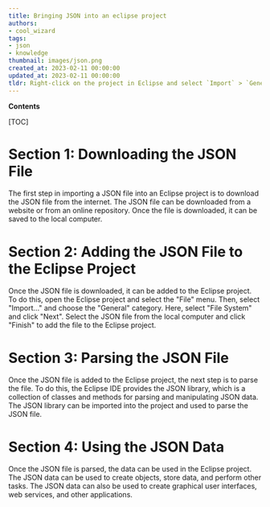 ```yaml
---
title: Bringing JSON into an eclipse project
authors:
- cool_wizard
tags:
- json
- knowledge
thumbnail: images/json.png
created_at: 2023-02-11 00:00:00
updated_at: 2023-02-11 00:00:00
tldr: Right-click on the project in Eclipse and select `Import` > `General` > `File System` to import JSON files into the project.
---
```


**Contents**

[TOC]

# Section 1: Downloading the JSON File

The first step in importing a JSON file into an Eclipse project is to download the JSON file from the internet. The JSON file can be downloaded from a website or from an online repository. Once the file is downloaded, it can be saved to the local computer.

# Section 2: Adding the JSON File to the Eclipse Project

Once the JSON file is downloaded, it can be added to the Eclipse project. To do this, open the Eclipse project and select the "File" menu. Then, select "Import..." and choose the "General" category. Here, select "File System" and click "Next". Select the JSON file from the local computer and click "Finish" to add the file to the Eclipse project.

# Section 3: Parsing the JSON File

Once the JSON file is added to the Eclipse project, the next step is to parse the file. To do this, the Eclipse IDE provides the JSON library, which is a collection of classes and methods for parsing and manipulating JSON data. The JSON library can be imported into the project and used to parse the JSON file.

# Section 4: Using the JSON Data

Once the JSON file is parsed, the data can be used in the Eclipse project. The JSON data can be used to create objects, store data, and perform other tasks. The JSON data can also be used to create graphical user interfaces, web services, and other applications.
